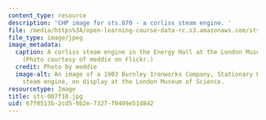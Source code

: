 ```yaml
---
content_type: resource
description: 'CHP image for sts.070 - a corliss steam engine. '
file: /media/https%3A/open-learning-course-data-rc.s3.amazonaws.com/sts-007-technology-in-history-fall-2010/67f0513b2cd59b2e7327f0409e51d842_sts-007f10.jpg
file_type: image/jpeg
image_metadata:
  caption: A corliss steam engine in the Energy Hall at the London Museum of Science.
    (Photo courtesy of meddie on Flickr.)
  credit: Photo by meddie
  image-alt: An image of a 1903 Burnley Ironworks Company, Stationary Engine, a corliss
    steam engine, on display at the London Museum of Science.
resourcetype: Image
title: sts-007f10.jpg
uid: 67f0513b-2cd5-9b2e-7327-f0409e51d842
---
```

